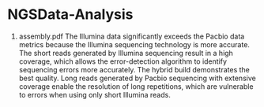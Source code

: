 # NGSData-Analysis
1. assembly.pdf
  The Illumina data significantly exceeds the Pacbio data metrics because the Illumina sequencing technology is more accurate. The short reads generated by Illumina sequencing result in a high coverage, which allows the error-detection algorithm to identify sequencing errors more accurately.
The hybrid build demonstrates the best quality. Long reads generated by Pacbio sequencing with extensive coverage enable the resolution of long repetitions, which are vulnerable to errors when using only short Illumina reads.
